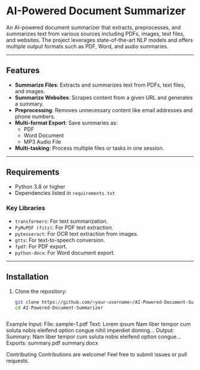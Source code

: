 # AI-Powered Document Summarizer

An AI-powered document summarizer that extracts, preprocesses, and summarizes text from various sources including PDFs, images, text files, and websites. The project leverages state-of-the-art NLP models and offers multiple output formats such as PDF, Word, and audio summaries.

---

## Features
- **Summarize Files**: Extracts and summarizes text from PDFs, text files, and images.
- **Summarize Websites**: Scrapes content from a given URL and generates a summary.
- **Preprocessing**: Removes unnecessary content like email addresses and phone numbers.
- **Multi-format Export**: Save summaries as:
  - PDF
  - Word Document
  - MP3 Audio File
- **Multi-tasking**: Process multiple files or tasks in one session.

---

## Requirements
- Python 3.8 or higher
- Dependencies listed in `requirements.txt`

### Key Libraries
- `transformers`: For text summarization.
- `PyMuPDF (fitz)`: For PDF text extraction.
- `pytesseract`: For OCR text extraction from images.
- `gtts`: For text-to-speech conversion.
- `fpdf`: For PDF export.
- `python-docx`: For Word document export.

---

## Installation

1. Clone the repository:
   ```bash
   git clone https://github.com/<your-username>/AI-Powered-Document-Summarizer.git
   cd AI-Powered-Document-Summarizer



Example
Input: 
     File: sample-1.pdf
      Text:
            Lorem ipsum Nam liber tempor cum soluta nobis eleifend option congue nihil imperdiet doming...
Output:
   Summary:
           Nam liber tempor cum soluta nobis eleifend option congue...
 Exports:
          summary.pdf
          summary.docx


Contributing
Contributions are welcome! Feel free to submit issues or pull requests.


